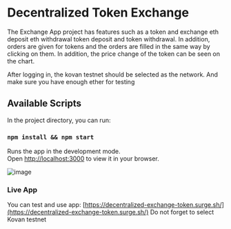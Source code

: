 # Decentralized Token Exchange
The Exchange App project has features such as a token and exchange eth deposit eth withdrawal token deposit and token withdrawal. In addition, orders are given for tokens and the orders are filled in the same way by clicking on them. In addition, the price change of the token can be seen on the chart.

After logging in, the kovan testnet should be selected as the network. And make sure you have enough ether for testing


## Available Scripts

In the project directory, you can run:

### `npm install && npm start`

Runs the app in the development mode.\
Open [http://localhost:3000](http://localhost:3000) to view it in your browser.


![image](https://user-images.githubusercontent.com/88502316/158071820-624872e0-e892-4b42-bf87-d38130999e8d.png)

### Live App

You can test and use app: [https://decentralized-exchange-token.surge.sh/](https://decentralized-exchange-token.surge.sh/)
Do not forget to select Kovan testnet 
